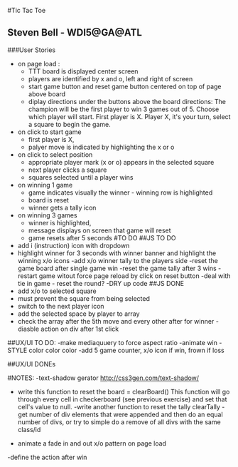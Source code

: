 #Tic Tac Toe
## Steven Bell - WDI5@GA@ATL

###User Stories
- on page load :
  - TTT board is displayed center screen
  - players are identified by x and o, left and right of screen
  - start game button and reset game button centered on top of page above board
  - diplay directions under the buttons above the board
    directions:
      The champion will be the first player to win 3 games out of 5.
      Choose which player will start.  First player is X.
      Player X, it's your turn, select a square to begin the game.
- on click to start game
  - first player is X,
  - palyer move is indicated by highlighting the x or o
- on click to select position
  - appropriate player mark (x or o) appears in the selected square
  - next player clicks a square
  - squares selected until a player wins
- on winning 1 game
  - game indicates visually the winner -  winning row is highlighted
  - board is reset
  - winner gets a tally icon
- on winning 3 games
  - winner is highlighted,
  - message displays on screen that game will reset
  - game resets after 5 seconds
#TO DO
##JS TO DO
- add i (instruction) icon with dropdown
- highlight winner for 3 seconds with winner banner
  and highlight the winning x/o icons
-add x/o winner tally to the players side
-reset the game board after single game win
-reset the game tally after 3 wins
-restart game witout force page reload by click on reset button
-deal with tie in game - reset the round?
-DRY up code
##JS DONE
- add x/o to selected square
- must prevent the square from being selected
- switch to the next player icon
- add the selected space by player to array
- check the array after the 5th move and every other after for winner
-diasble action on div after 1st click

##UX/UI TO DO:
-make mediaquuery to force aspect ratio
-animate win
-STYLE color color color
-add 5 game counter, x/o icon if win, frown if loss



##UX/UI DONEs

#NOTES:
-text-shadow gerator http://css3gen.com/text-shadow/

- write this function to reset the board = clearBoard()
This function will go through every cell in checkerboard (see previous
exercise) and set that cell's value to null.
-write another function to reset the tally clearTally - get number of div
elements that were appended and then do an equal number of divs, or try to
simple do a remove of all divs with the same class/id

- animate a fade in and out x/o pattern on page load

-define the action after win
